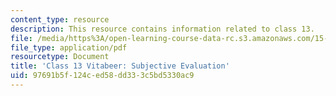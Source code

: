 ```yaml
---
content_type: resource
description: This resource contains information related to class 13.
file: /media/https%3A/open-learning-course-data-rc.s3.amazonaws.com/15-067-competitive-decision-making-and-negotiation-spring-2011/97691b5f124ced58dd333c5bd5330ac9_MIT15_067S11_Cl13_Vita_S_E.pdf
file_type: application/pdf
resourcetype: Document
title: 'Class 13 Vitabeer: Subjective Evaluation'
uid: 97691b5f-124c-ed58-dd33-3c5bd5330ac9
---
```

